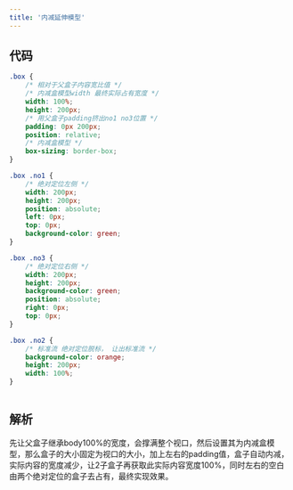 ```yaml
---
title: '内减延伸模型'
---
```


## 代码

```css
.box {
    /* 相对于父盒子内容宽比值 */
    /* 内减盒模型width 最终实际占有宽度 */
    width: 100%;
    height: 200px;
    /* 用父盒子padding挤出no1 no3位置 */
    padding: 0px 200px;
    position: relative;
    /* 内减盒模型 */
    box-sizing: border-box;
}

.box .no1 {
    /* 绝对定位左侧 */
    width: 200px;
    height: 200px;
    position: absolute;
    left: 0px;
    top: 0px;
    background-color: green;
}

.box .no3 {
    /* 绝对定位右侧 */
    width: 200px; 
    height: 200px;
    background-color: green;
    position: absolute;
    right: 0px;
    top: 0px;
}

.box .no2 {
    /* 标准流 绝对定位脱标， 让出标准流 */
    background-color: orange;
    height: 200px;
    width: 100%;
}
```

<center>
    <img src="https://mynotes-1257961174.cos.ap-beijing.myqcloud.com/youdaoNotes/models-2/1.jpeg" alt="">
</center>

## 解析

先让父盒子继承body100%的宽度，会撑满整个视口，然后设置其为内减盒模型，那么盒子的大小固定为视口的大小，加上左右的padding值，盒子自动内减，实际内容的宽度减少，让2子盒子再获取此实际内容宽度100%，同时左右的空白由两个绝对定位的盒子去占有，最终实现效果。